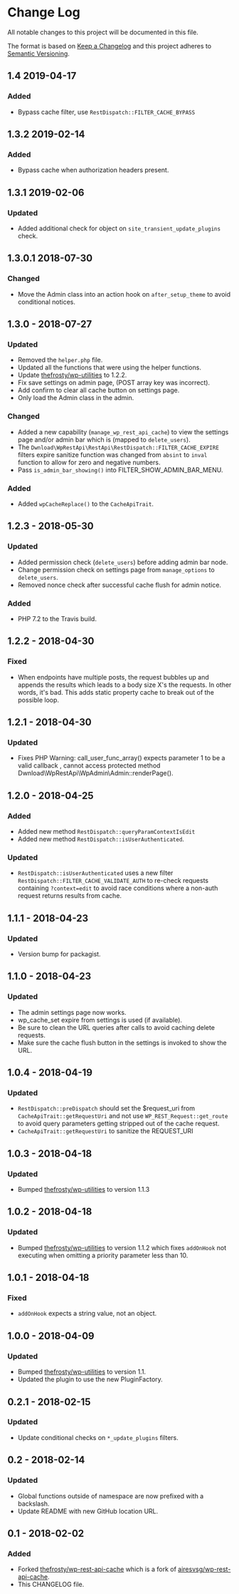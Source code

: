 # Change Log
All notable changes to this project will be documented in this file.

The format is based on [Keep a Changelog](http://keepachangelog.com/)
and this project adheres to [Semantic Versioning](http://semver.org/).

## 1.4 2019-04-17
### Added
- Bypass cache filter, use `RestDispatch::FILTER_CACHE_BYPASS`

## 1.3.2 2019-02-14
### Added
- Bypass cache when authorization headers present.

## 1.3.1 2019-02-06
### Updated
- Added additional check for object on `site_transient_update_plugins` check.

## 1.3.0.1 2018-07-30
### Changed
- Move the Admin class into an action hook on `after_setup_theme` to avoid conditional notices.

## 1.3.0 - 2018-07-27
### Updated
- Removed the `helper.php` file.
- Updated all the functions that were using the helper functions.
- Update [thefrosty/wp-utilities](https://github.com/thefrosty/wp-utilities) to 1.2.2.
- Fix save settings on admin page, (POST array key was incorrect).
- Add confirm to clear all cache button on settings page.
- Only load the Admin class in the admin.

### Changed
- Added a new capability (`manage_wp_rest_api_cache`) to view the settings page and/or admin bar which
is (mapped to `delete_users`).
- The `Dwnload\WpRestApi\RestApi\RestDispatch::FILTER_CACHE_EXPIRE` filters expire sanitize function was changed from
`absint` to `inval` function to allow for zero and negative numbers.
- Pass `is_admin_bar_showing()` into FILTER_SHOW_ADMIN_BAR_MENU.

### Added
- Added `wpCacheReplace()` to the `CacheApiTrait`.

## 1.2.3 - 2018-05-30
### Updated
- Added permission check (`delete_users`) before adding admin bar node.
- Change permission check on settings page from `manage_options` to `delete_users`.
- Removed nonce check after successful cache flush for admin notice.

### Added
- PHP 7.2 to the Travis build.

## 1.2.2 - 2018-04-30
### Fixed
- When endpoints have multiple posts, the request bubbles up and appends the results which leads to a body size X's the
requests. In other words, it's bad. This adds static property cache to break out of the possible loop.

## 1.2.1 - 2018-04-30
### Updated
- Fixes PHP Warning: call_user_func_array() expects parameter 1 to be a valid callback , cannot access protected method Dwnload\WpRestApi\WpAdmin\Admin::renderPage(). 

## 1.2.0 - 2018-04-25
### Added
- Added new method `RestDispatch::queryParamContextIsEdit`
- Added new method `RestDispatch::isUserAuthenticated`.

### Updated
- `RestDispatch::isUserAuthenticated` uses a new filter `RestDispatch::FILTER_CACHE_VALIDATE_AUTH` to re-check requests containing `?context=edit` to avoid race conditions where a non-auth request returns results from cache.

## 1.1.1 - 2018-04-23
### Updated
- Version bump for packagist.

## 1.1.0 - 2018-04-23
### Updated
- The admin settings page now works.
- wp_cache_set expire from settings is used (if available).
- Be sure to clean the URL queries after calls to avoid caching delete requests.
- Make sure the cache flush button in the settings is invoked to show the URL.

## 1.0.4 - 2018-04-19
### Updated
- `RestDispatch::preDispatch` should set the $request_uri from `CacheApiTrait::getRequestUri` and not use
`WP_REST_Request::get_route` to avoid query parameters getting stripped out of the cache request.
- `CacheApiTrait::getRequestUri` to sanitize the REQUEST_URI

## 1.0.3 - 2018-04-18
### Updated
- Bumped [thefrosty/wp-utilities](https://github.com/thefrosty/wp-utilities/) to version 1.1.3

## 1.0.2 - 2018-04-18
### Updated
- Bumped [thefrosty/wp-utilities](https://github.com/thefrosty/wp-utilities/) to version 1.1.2
which fixes `addOnHook` not executing when omitting a priority parameter less than 10.

## 1.0.1 - 2018-04-18
### Fixed
- `addOnHook` expects a string value, not an object.

## 1.0.0 - 2018-04-09
### Updated
- Bumped [thefrosty/wp-utilities](https://github.com/thefrosty/wp-utilities/) to version 1.1.
- Updated the plugin to use the new PluginFactory.

## 0.2.1 - 2018-02-15
### Updated
- Update conditional checks on `*_update_plugins` filters.

## 0.2 - 2018-02-14
### Updated
- Global functions outside of namespace are now prefixed with a backslash.
- Update README with new GitHub location URL.

## 0.1 - 2018-02-02
### Added
- Forked [thefrosty/wp-rest-api-cache](https://github.com/thefrosty/wp-rest-api-cache/) which is a fork of 
[airesvsg/wp-rest-api-cache](https://github.com/airesvsg/wp-rest-api-cache/).
- This CHANGELOG file.
